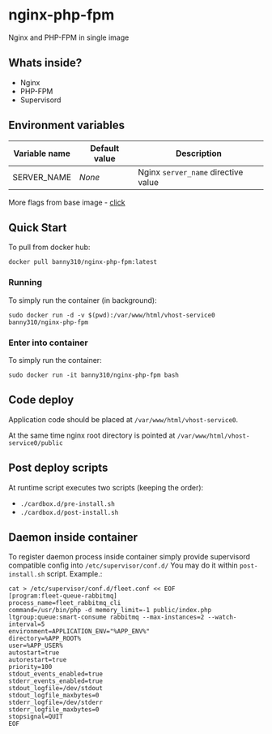 # nginx-php-fpm

Nginx and PHP-FPM in single image

## Whats inside?
- Nginx
- PHP-FPM
- Supervisord

## Environment variables

| Variable name | Default value | Description
|----|----|----|
| SERVER_NAME | *None* | Nginx `server_name` directive value |

More flags from base image - [click](https://gitlab.com/ric_harvey/nginx-php-fpm/blob/master/docs/config_flags.md)

## Quick Start
To pull from docker hub:
```
docker pull banny310/nginx-php-fpm:latest
```

### Running
To simply run the container (in background):
```
sudo docker run -d -v $(pwd):/var/www/html/vhost-service0 banny310/nginx-php-fpm
```

### Enter into container
To simply run the container:
```
sudo docker run -it banny310/nginx-php-fpm bash
```

## Code deploy
Application code should be placed at `/var/www/html/vhost-service0`.

At the same time nginx root directory is pointed at `/var/www/html/vhost-service0/public`

## Post deploy scripts
At runtime script executes two scripts (keeping the order):
- `./cardbox.d/pre-install.sh`
- `./cardbox.d/post-install.sh`

## Daemon inside container
To register daemon process inside container simply provide supervisord compatible config into `/etc/supervisor/conf.d/`
You may do it within `post-install.sh` script.
Example.:
```
cat > /etc/supervisor/conf.d/fleet.conf << EOF
[program:fleet-queue-rabbitmq]
process_name=fleet_rabbitmq_cli
command=/usr/bin/php -d memory_limit=-1 public/index.php ltgroup:queue:smart-consume rabbitmq --max-instances=2 --watch-interval=5
environment=APPLICATION_ENV="%APP_ENV%"
directory=%APP_ROOT%
user=%APP_USER%
autostart=true
autorestart=true
priority=100
stdout_events_enabled=true
stderr_events_enabled=true
stdout_logfile=/dev/stdout
stdout_logfile_maxbytes=0
stderr_logfile=/dev/stderr
stderr_logfile_maxbytes=0
stopsignal=QUIT
EOF
```